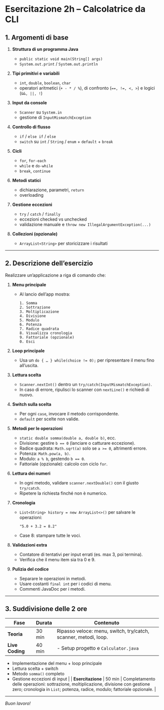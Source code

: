 # Esercitazione 2h – Calcolatrice da CLI

## 1. Argomenti di base

1. **Struttura di un programma Java**

    * `public static void main(String[] args)`
    * `System.out.print` / `System.out.println`
2. **Tipi primitivi e variabili**

    * `int`, `double`, `boolean`, `char`
    * operatori aritmetici (`+ - * / %`), di confronto (`==, !=, <, >`) e logici (`&&, ||, !`)
3. **Input da console**

    * `Scanner` su `System.in`
    * gestione di `InputMismatchException`
4. **Controllo di flusso**

    * `if` / `else if` / `else`
    * `switch` su `int` / `String` / `enum` + `default` + `break`
5. **Cicli**

    * `for`, `for-each`
    * `while` e `do-while`
    * `break`, `continue`
6. **Metodi statici**

    * dichiarazione, parametri, `return`
    * overloading
7. **Gestione eccezioni**

    * `try` / `catch` / `finally`
    * eccezioni checked vs unchecked
    * validazione manuale e `throw new IllegalArgumentException(...)`
8. **Collezioni (opzionale)**

    * `ArrayList<String>` per storicizzare i risultati

---

## 2. Descrizione dell’esercizio

Realizzare un’applicazione a riga di comando che:

1. **Menu principale**

    * Al lancio dell’app mostra:

      ```text
      1. Somma
      2. Sottrazione
      3. Moltiplicazione
      4. Divisione
      5. Modulo
      6. Potenza
      7. Radice quadrata
      8. Visualizza cronologia
      9. Fattoriale (opzionale)
      0. Esci
      ```
2. **Loop principale**

    * Usa un `do { … } while(choice != 0);` per ripresentare il menu fino all’uscita.
3. **Lettura scelta**

    * `Scanner.nextInt()` dentro un `try/catch(InputMismatchException)`.
    * In caso di errore, ripulisci lo scanner con `nextLine()` e richiedi di nuovo.
4. **Switch sulla scelta**

    * Per ogni `case`, invocare il metodo corrispondente.
    * `default` per scelte non valide.
5. **Metodi per le operazioni**

    * `static double somma(double a, double b)`, ecc.
    * Divisione: gestire `b == 0` (lanciare o catturare eccezione).
    * Radice quadrata: `Math.sqrt(a)` solo se `a >= 0`, altrimenti errore.
    * Potenza: `Math.pow(a, b)`.
    * Modulo: `a % b`, gestendo `b == 0`.
    * Fattoriale (opzionale): calcolo con ciclo `for`.
6. **Lettura dei numeri**

    * In ogni metodo, validare `scanner.nextDouble()` con il giusto `try/catch`.
    * Ripetere la richiesta finché non è numerico.
7. **Cronologia**

    * `List<String> history = new ArrayList<>()` per salvare le operazioni:

      ```text
      "5.0 + 3.2 = 8.2"
      ```
    * Case 8: stampare tutte le voci.
8. **Validazioni extra**

    * Contatore di tentativi per input errati (es. max 3, poi termina).
    * Verifica che il menu item sia tra 0 e 9.
9. **Pulizia del codice**

    * Separare le operazioni in metodi.
    * Usare costanti `final int` per i codici di menu.
    * Commenti JavaDoc per i metodi.

---

## 3. Suddivisione delle 2 ore

| Fase            | Durata | Contenuto                                                       |
| --------------- | ------ | --------------------------------------------------------------- |
| **Teoria**      | 30 min | Ripasso veloce: menu, switch, try/catch, scanner, metodi, loop. |
| **Live Coding** | 40 min | - Setup progetto e `Calculator.java`                            |

* Implementazione del menu + loop principale
* Lettura scelta + switch
* Metodo `somma()` completo
* Gestione eccezioni di input |
  \| **Esercitazione**    | 50 min   | Completamento delle operazioni: sottrazione, moltiplicazione, divisione con gestione zero; cronologia in `List`; potenza, radice, modulo; fattoriale opzionale. |

---

*Buon lavoro!*
